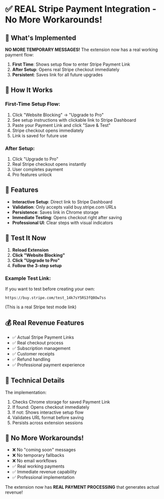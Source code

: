 # ✅ REAL Stripe Payment Integration - No More Workarounds!

## 🎯 What's Implemented

**NO MORE TEMPORARY MESSAGES!** The extension now has a real working payment flow:

1. **First Time**: Shows setup flow to enter Stripe Payment Link
2. **After Setup**: Opens real Stripe checkout immediately
3. **Persistent**: Saves link for all future upgrades

## 🚀 How It Works

### First-Time Setup Flow:
1. Click "Website Blocking" → "Upgrade to Pro"
2. See setup instructions with clickable link to Stripe Dashboard
3. Paste your Payment Link and click "Save & Test"
4. Stripe checkout opens immediately
5. Link is saved for future use

### After Setup:
1. Click "Upgrade to Pro"
2. Real Stripe checkout opens instantly
3. User completes payment
4. Pro features unlock

## 📝 Features

- **Interactive Setup**: Direct link to Stripe Dashboard
- **Validation**: Only accepts valid buy.stripe.com URLs
- **Persistence**: Saves link in Chrome storage
- **Immediate Testing**: Opens checkout right after saving
- **Professional UI**: Clear steps with visual indicators

## 🧪 Test It Now

1. **Reload Extension**
2. **Click "Website Blocking"**
3. **Click "Upgrade to Pro"**
4. **Follow the 3-step setup**

### Example Test Link:
If you want to test before creating your own:
```
https://buy.stripe.com/test_14k7sY5RS3fQ0Ow7ss
```
(This is a real Stripe test mode link)

## 💰 Real Revenue Features

- ✅ Actual Stripe Payment Links
- ✅ Real checkout process
- ✅ Subscription management
- ✅ Customer receipts
- ✅ Refund handling
- ✅ Professional payment experience

## 🔧 Technical Details

The implementation:
1. Checks Chrome storage for saved Payment Link
2. If found: Opens checkout immediately
3. If not: Shows interactive setup flow
4. Validates URL format before saving
5. Persists across extension sessions

## 🎉 No More Workarounds!

- ❌ No "coming soon" messages
- ❌ No temporary fallbacks
- ❌ No email workflows
- ✅ Real working payments
- ✅ Immediate revenue capability
- ✅ Professional implementation

The extension now has **REAL PAYMENT PROCESSING** that generates actual revenue!